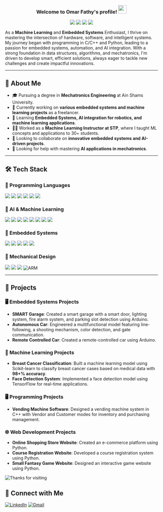 <h3 align="center">
  Welcome to Omar Fathy's profile!
  <img src="https://media.giphy.com/media/hvRJCLFzcasrR4ia7z/giphy.gif" width="28">
</h3>

<p align="center">
  <img src="https://img.shields.io/badge/-Mechatronics Engineering-orange?style=for-the-badge">
  <img src="https://img.shields.io/badge/-Embedded Systems Engineer-yellow?style=for-the-badge">
  <img src="https://img.shields.io/badge/-Machine Learning Engineer-blue?style=for-the-badge">
  <img src="https://img.shields.io/badge/-Freelancer-green?style=for-the-badge">
</p>

As a **Machine Learning** and **Embedded Systems** Enthusiast, I thrive on mastering the intersection of hardware, software, and intelligent systems. My journey began with programming in C/C++ and Python, leading to a passion for embedded systems, automation, and AI integration. With a strong foundation in data structures, algorithms, and mechatronics, I'm driven to develop smart, efficient solutions, always eager to tackle new challenges and create impactful innovations.

---

## 📌 About Me

- 🎓 Pursuing a degree in **Mechatronics Engineering** at Ain Shams University.
- 💼 Currently working on **various embedded systems and machine learning projects** as a freelancer.
- 🌱 Learning **Embedded Systems, AI integration for robotics, and machine learning applications**.
- 👨‍🏫 Worked as a **Machine Learning Instructor at STP**, where I taught ML concepts and applications to 30+ students.
- 👯 Looking to collaborate on **innovative embedded systems and AI-driven projects**.
- 🤔 Looking for help with mastering **AI applications in mechatronics**.

---

## 🛠️ Tech Stack

### 🔹 Programming Languages  
<p align="left">
  <img src="https://img.shields.io/badge/-Python-3776AB?style=flat-square&logo=python&logoColor=white">
  <img src="https://img.shields.io/badge/-C-A8B9CC?style=flat-square&logo=c&logoColor=white">
  <img src="https://img.shields.io/badge/-C++-00599C?style=flat-square&logo=c%2B%2B&logoColor=white">
  <img src="https://img.shields.io/badge/Java-%23ED8B00.svg?logo=openjdk&logoColor=white">
  <img src="https://img.shields.io/badge/-MATLAB-0076A8?style=flat-square&logo=mathworks&logoColor=white">
  <img src="https://img.shields.io/badge/-HTML-0076A8?style=flat-square&logo=hmtl&logoColor=white">
</p>

### 🔹 AI & Machine Learning  
<p align="left">
  <img src="https://img.shields.io/badge/-TensorFlow-FF6F00?style=flat-square&logo=tensorflow&logoColor=white">
  <img src="https://img.shields.io/badge/-PyTorch-EE4C2C?style=flat-square&logo=pytorch&logoColor=white">
  <img src="https://img.shields.io/badge/-Scikit Learn-F7931E?style=flat-square&logo=scikitlearn&logoColor=white">
  <img src="https://img.shields.io/badge/-OpenCV-5C3EE8?style=flat-square&logo=opencv&logoColor=white">
  <img src="https://img.shields.io/badge/-Matplotlib-11557C?style=flat-square&logo=python&logoColor=white">
  <img src="https://img.shields.io/badge/numpy-%23013243.svg?style=flat-square&logo=numpy&logoColor=white">
  <img src="https://img.shields.io/badge/pandas-%23150458.svg?style=flat-square&logo=pandas&logoColor=white">
  <img src="https://img.shields.io/badge/streamlit-%23150458.svg?style=flat-square&logo=streamlit&logoColor=white">
</p>

### 🔹 Embedded Systems  
<p align="left">
  <img src="https://img.shields.io/badge/-Arduino-00979D?style=flat-square&logo=arduino&logoColor=white">
  <img src="https://img.shields.io/badge/-STM32-03234B?style=flat-square&logo=stmicroelectronics&logoColor=white">
  <img src="https://img.shields.io/badge/-PIC18F4620-0B3D91?style=flat-square&logo=microchip&logoColor=white">
  <img src="https://img.shields.io/badge/-ESP32-75AADB?style=flat-square&logo=espressif&logoColor=white">
  <img src="https://img.shields.io/badge/-Microcontrollers-563D7C?style=flat-square&logo=raspberrypi&logoColor=white">
</p>

### 🔹 Mechanical Design  
<p align="left">
  <img src="https://img.shields.io/badge/-SolidWorks-FF0000?style=flat-square&logo=dassaultsystemes&logoColor=white">
  <img src="https://img.shields.io/badge/Autodesk%20Inventor-CC6600?style=flat-square&logo=autodesk&logoColor=white">
  <img src="https://img.shields.io/badge/-AutoCAD-1572B6?style=flat-square&logo=autodesk&logoColor=white">
  <img src="https://img.shields.io/badge/-ARM-0091BD?style=flat-square&logo=arm&logoColor=white" alt="ARM">
</p>

---

## 🚀 Projects

### 🖥 Embedded Systems Projects
- **SMART Garage**: Created a smart garage with a smart door, lighting system, fire alarm system, and parking slot detection using Arduino.
- **Autonomous Car**: Engineered a multifunctional model featuring line-following, a shooting mechanism, color detection, and gate communication.
- **Remote Controlled Car**: Created a remote-controlled car using Arduino.

### 🤖 Machine Learning Projects
- **Breast Cancer Classification**: Built a machine learning model using Scikit-learn to classify breast cancer cases based on medical data with **98+% accuracy**.
- **Face Detection System**: Implemented a face detection model using TensorFlow for real-time applications.

### 🖥 Programming Projects
- **Vending Machine Software**: Designed a vending machine system in C++ with Vendor and Customer modes for inventory and purchasing management.

### 🌐 Web Development Projects
- **Online Shopping Store Website**: Created an e-commerce platform using Python.
- **Course Registration Website**: Developed a course registration system using Python.
- **Small Fantasy Game Website**: Designed an interactive game website using Python.

![Thanks for visiting](https://raw.githubusercontent.com/BrunnerLivio/brunnerlivio/master/images/marquee.svg)

## 🔗 Connect with Me
[![LinkedIn](https://img.shields.io/badge/-LinkedIn-0077B5?style=for-the-badge&logo=Linkedin&logoColor=white)](https://linkedin.com/in/omar-fathyy)
[![Gmail](https://img.shields.io/badge/-Gmail-D14836?style=for-the-badge&logo=Gmail&logoColor=white)](mailto:omarttt50@gmail.com)
